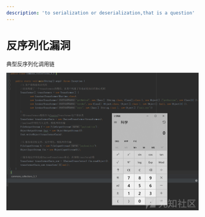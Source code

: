 ```yaml
---
description: 'to serialization or deserialization,that is a question'
---
```


# 反序列化漏洞

典型反序列化调用链

![](../../.gitbook/assets/image%20%2811%29.png)

